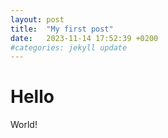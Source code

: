 ```yaml
---
layout: post
title:  "My first post"
date:   2023-11-14 17:52:39 +0200
#categories: jekyll update
---
```

# Hello
World!